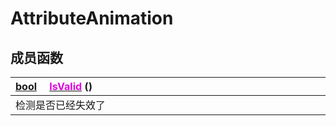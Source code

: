 # AttributeAnimation

## 成员函数

|<div style="width:700px">[bool](/Api/DataType/Bool.md) &emsp;[<font color="dd00dd">IsValid</font>](/Api/Classes/Animation/AttributeAnimation_F/IsValid.md) ()</div>|
|:---|
|检测是否已经失效了|

